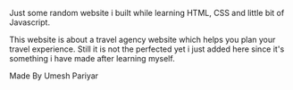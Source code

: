 Just some random website i built while learning HTML, CSS and little bit of Javascript.

This website is about a travel agency website which helps you plan your travel experience. Still it is not the perfected yet i just added here since it's something i have made after learning myself.

Made By Umesh Pariyar
